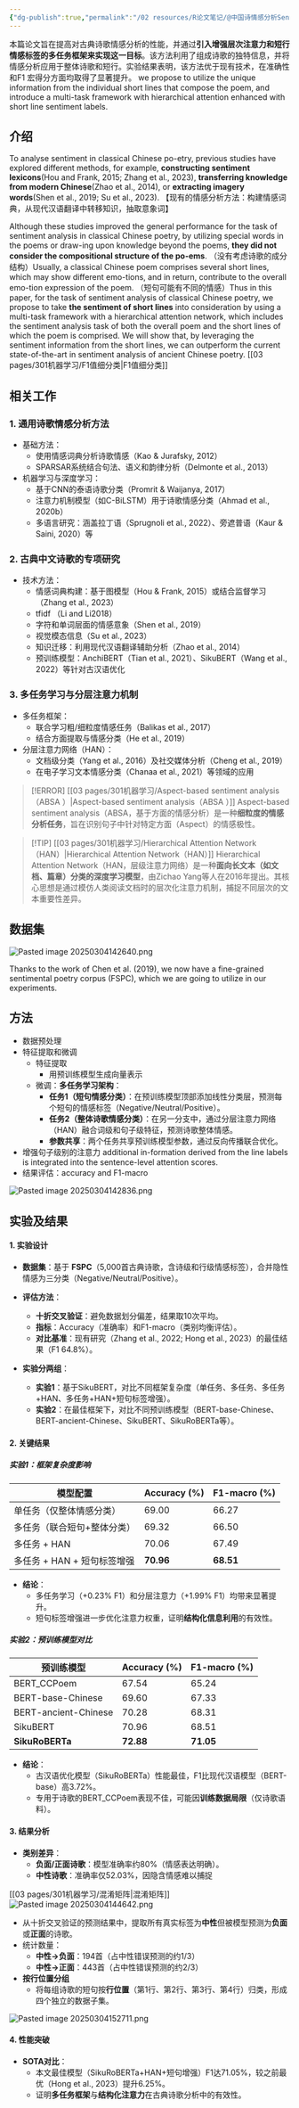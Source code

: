```yaml
---
{"dg-publish":true,"permalink":"/02 resources/R论文笔记/@中国诗情感分析Sentiment Analysis on Classical Chinese Poetry/","tags":["数字人文"],"created":"2025-03-03T22:21:13.147+08:00","updated":"2025-08-22T13:47:59.831+08:00"}
---
```


本篇论文旨在提高对古典诗歌情感分析的性能，并通过**引入增强层次注意力和短行情感标签的多任务框架来实现这一目标**。该方法利用了组成诗歌的独特信息，并将情感分析应用于整体诗歌和短行。实验结果表明，该方法优于现有技术，在准确性和F1 宏得分方面均取得了显著提升。
we propose to utilize the unique information from the individual short lines that compose the poem, and introduce a multi-task framework with hierarchical attention enhanced with short line sentiment labels.

## **介绍**

To analyse sentiment in classical Chinese po-etry, previous studies have explored different methods, for example, **constructing sentiment lexicons**(Hou and Frank, 2015; Zhang et al., 2023), **transferring knowledge from modern Chinese**(Zhao et al., 2014), or **extracting imagery words**(Shen et al., 2019; Su et al., 2023). 【现有的情感分析方法：构建情感词典，从现代汉语翻译中转移知识，抽取意象词】

Although these studies improved the general performance for the task of sentiment analysis in classical Chinese poetry, by utilizing special words in the poems or draw-ing upon knowledge beyond the poems, **they did not consider the compositional structure of the po-ems**. （没有考虑诗歌的成分结构）Usually, a classical Chinese poem comprises several short lines, which may show different emo-tions, and in return, contribute to the overall emo-tion expression of the poem. （短句可能有不同的情感）Thus in this paper, for the task of sentiment analysis of classical Chinese poetry, we propose to take **the sentiment of short lines** into consideration by using a multi-task framework with a hierarchical attention network, which includes the sentiment analysis task of both the overall poem and the short lines of which the poem is comprised. We will show that, by leveraging the sentiment information from the short lines, we can outperform the current state-of-the-art in sentiment analysis of ancient Chinese poetry.
[[03 pages/301机器学习/F1值细分类\|F1值细分类]]

## **相关工作**
### 1. 通用诗歌情感分析方法
- 基础方法：
    - 使用情感词典分析诗歌情感（Kao & Jurafsky, 2012）
    - SPARSAR系统结合句法、语义和韵律分析（Delmonte et al., 2013）
- 机器学习与深度学习：
    - 基于CNN的泰语诗歌分类（Promrit & Waijanya, 2017）
    - 注意力机制模型（如C-BiLSTM）用于诗歌情感分类（Ahmad et al., 2020b）
    - 多语言研究：涵盖拉丁语（Sprugnoli et al., 2022）、旁遮普语（Kaur & Saini, 2020）等
### 2. 古典中文诗歌的专项研究
- 技术方法：
    - 情感词典构建：基于图模型（Hou & Frank, 2015）或结合监督学习（Zhang et al., 2023）
    - tfidf （Li and Li2018） 
    - 字符和单词层面的情感意象（Shen et al., 2019）
    - 视觉模态信息（Su et al., 2023）
    - 知识迁移：利用现代汉语翻译辅助分析（Zhao et al., 2014）
    - 预训练模型：AnchiBERT（Tian et al., 2021）、SikuBERT（Wang et al., 2022）等针对古汉语优化
### 3. 多任务学习与分层注意力机制
- 多任务框架：
    - 联合学习粗/细粒度情感任务（Balikas et al., 2017）
    - 结合方面提取与情感分类（He et al., 2019）
- 分层注意力网络（HAN）：
    - 文档级分类（Yang et al., 2016）及社交媒体分析（Cheng et al., 2019）
    - 在电子学习文本情感分类（Chanaa et al., 2021）等领域的应用

> [!ERROR] [[03 pages/301机器学习/Aspect-based sentiment analysis（ABSA ）\|Aspect-based sentiment analysis（ABSA ）]]
>  Aspect-based sentiment analysis（ABSA，基于方面的情感分析）是一种**细粒度的情感分析任务**，旨在识别句子中针对特定方面（Aspect）的情感极性。

> [!TIP] [[03 pages/301机器学习/Hierarchical Attention Network（HAN）\|Hierarchical Attention Network（HAN）]]
>  Hierarchical Attention Network（HAN，层级注意力网络）是一种**面向长文本（如文档、篇章）分类的深度学习模型**，由Zichao Yang等人在2016年提出。其核心思想是通过模仿人类阅读文档时的层次化注意力机制，捕捉不同层次的文本重要性差异。

## 数据集
![Pasted image 20250304142640.png](/img/user/09%20settings/Z%20attachment/Pasted%20image%2020250304142640.png)

Thanks to the work of Chen et al. (2019), we now have a fine-grained sentimental poetry corpus (FSPC), which we are going to utilize in our experiments.
## 方法
- 数据预处理
- 特征提取和微调
	- 特征提取
		- 用预训练模型生成向量表示
	- 微调：**多任务学习架构**：
	    - **任务1（短句情感分类）**：在预训练模型顶部添加线性分类层，预测每个短句的情感标签（Negative/Neutral/Positive）。
	    - **任务2（整体诗歌情感分类）**：在另一分支中，通过分层注意力网络（HAN）融合词级和句子级特征，预测诗歌整体情感。
	    - **参数共享**：两个任务共享预训练模型参数，通过反向传播联合优化。
- 增强句子级别的注意力 additional in-formation derived from the line labels is integrated into the sentence-level attention scores.
- 结果评估：accuracy and F1-macro

![Pasted image 20250304142836.png](/img/user/09%20settings/Z%20attachment/Pasted%20image%2020250304142836.png)

## 实验及结果
#### **1. 实验设计**
- **数据集**：基于 **FSPC**（5,000首古典诗歌，含诗级和行级情感标签），合并隐性情感为三分类（Negative/Neutral/Positive）。
- **评估方法**：  
  - **十折交叉验证**：避免数据划分偏差，结果取10次平均。  
  - **指标**：Accuracy（准确率）和F1-macro（类别均衡评估）。  
  - **对比基准**：现有研究（Zhang et al., 2022; Hong et al., 2023）的最佳结果（F1 64.8%）。

- **实验分两组**：  
  - **实验1**：基于SikuBERT，对比不同框架复杂度（单任务、多任务、多任务+HAN、多任务+HAN+短句标签增强）。  
  - **实验2**：在最佳框架下，对比不同预训练模型（BERT-base-Chinese、BERT-ancient-Chinese、SikuBERT、SikuRoBERTa等）。


#### **2. 关键结果**
##### **实验1：框架复杂度影响**
| **模型配置**                     | Accuracy (%) | F1-macro (%) |  
|----------------------------------|--------------|--------------|  
| 单任务（仅整体情感分类）          | 69.00        | 66.27        |  
| 多任务（联合短句+整体分类）       | 69.32        | 66.50        |  
| 多任务 + HAN                      | 70.06        | 67.49        |  
| 多任务 + HAN + 短句标签增强       | **70.96**    | **68.51**    |  

- **结论**：  
  - 多任务学习（+0.23% F1）和分层注意力（+1.99% F1）均带来显著提升。  
  - 短句标签增强进一步优化注意力权重，证明**结构化信息利用**的有效性。

##### **实验2：预训练模型对比**
| **预训练模型**       | Accuracy (%) | F1-macro (%) |  
|----------------------|--------------|--------------|  
| BERT_CCPoem          | 67.54        | 65.24        |  
| BERT-base-Chinese    | 69.60        | 67.33        |  
| BERT-ancient-Chinese | 70.28        | 68.31        |  
| SikuBERT             | 70.96        | 68.51        |  
| **SikuRoBERTa**      | **72.88**    | **71.05**    |  

- **结论**：  
  - 古汉语优化模型（SikuRoBERTa）性能最佳，F1比现代汉语模型（BERT-base）高3.72%。  
  - 专用于诗歌的BERT_CCPoem表现不佳，可能因**训练数据局限**（仅诗歌语料）。


#### **3. 结果分析**
- **类别差异**：  
  - **负面/正面诗歌**：模型准确率约80%（情感表达明确）。  
  - **中性诗歌**：准确率仅52.03%，因隐含情感难以捕捉

[[03 pages/301机器学习/混淆矩阵\|混淆矩阵]]
![Pasted image 20250304144642.png](/img/user/09%20settings/Z%20attachment/Pasted%20image%2020250304144642.png)

- 从十折交叉验证的预测结果中，提取所有真实标签为**中性**但被模型预测为**负面**或**正面**的诗歌。
- 统计数量：
    - **中性→负面**：194首（占中性错误预测的约1/3）
    - **中性→正面**：443首（占中性错误预测的约2/3）
- **按行位置分组**
	- 将每组诗歌的短句按**行位置**（第1行、第2行、第3行、第4行）归类，形成四个独立的数据子集。

![Pasted image 20250304152711.png](/img/user/09%20settings/Z%20attachment/Pasted%20image%2020250304152711.png)


#### **4. 性能突破**
- **SOTA对比**：  
  - 本文最佳模型（SikuRoBERTa+HAN+短句增强）F1达71.05%，较之前最优（Hong et al., 2023）提升6.25%。  
  - 证明**多任务框架**与**结构化注意力**在古典诗歌分析中的有效性。
